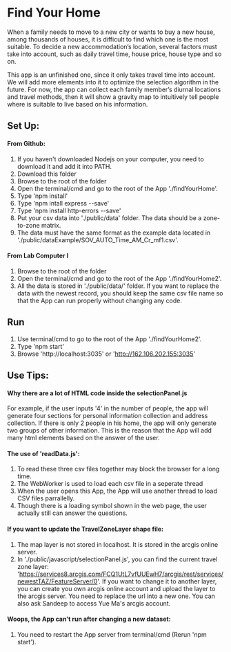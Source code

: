 # Find Your Home

When a family needs to move to a new city or wants to buy a new house, among thousands of houses, it is difficult to find which one is the most suitable. To decide a new accommodation’s location, several factors must take into account, such as daily travel time, house price, house type and so on. 

This app is an unfinished one, since it only takes travel time into account. We will add more elements into it to optimize the selection algorithm in the future. For now, the app can collect each family member’s diurnal locations and travel methods, then it will show a gravity map to intuitively tell people where is suitable to live based on his information. 

## Set Up:
#### From Github:
1. If you haven't downloaded Nodejs on your computer, you need to download it and add it into PATH.
2. Download this folder
3. Browse to the root of the folder
4. Open the terminal/cmd and go to the root of the App './findYourHome'. 
5. Type 'npm install'
6. Type 'npm intall express --save'
7. Type 'npm install http-errors --save'
8. Put your csv data into './public/data' folder. The data should be a zone-to-zone matrix. 
10. The data must have the same format as the example data located in './public/dataExample/SOV_AUTO_Time_AM_Cr_mf1.csv'.

#### From Lab Computer I
1. Browse to the root of the folder
2. Open the terminal/cmd and go to the root of the App './findYourHome2'. 
3. All the data is stored in './public/data/' folder. If you want to replace the data with the newest record, you should keep the same csv file name so that the App can run properly without changing any code.

## Run
1. Use terminal/cmd to go to the root of the App './findYourHome2'. 
2. Type 'npm start'
2. Browse 'http://localhost:3035' or 'http://162.106.202.155:3035'

## Use Tips:
#### Why there are a lot of HTML code inside the selectionPanel.js
For example, if the user inputs '4' in the number of people, the app will generate four sections for personal information collection and address collection. If there is only 2 people in his home, the app will only generate two groups of other information.
This is the reason that the App will add many html elements based on the answer of the user.

#### The use of 'readData.js':
1. To read these three csv files together may block the browser for a long time.
2. The WebWorker is used to load each csv file in a seperate thread
3. When the user opens this App, the App will use another thread to load CSV files parrallelly.
4. Though there is a loading symbol shown in the web page, the user actually still can answer the questions. 

#### If you want to update the TravelZoneLayer shape file:
 1. The map layer is not stored in localhost. It is stored in the arcgis online server.
 2. In './public/javascript/selectionPanel.js', you can find the current travel zone layer: 'https://services8.arcgis.com/FCQ1UtL7vfUUEwH7/arcgis/rest/services/newestTAZ/FeatureServer/0'. If you want to change it to another layer, you can create you own arcgis online account and upload the layer to the arcgis server. You need to replace the url into a new one. You can also ask Sandeep to access Yue Ma's arcgis account.

#### Woops, the App can't run after changing a new dataset:
 1. You need to restart the App server from terminal/cmd (Rerun 'npm start').

